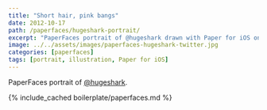 ```yaml
---
title: "Short hair, pink bangs"
date: 2012-10-17
path: /paperfaces/hugeshark-portrait/
excerpt: "PaperFaces portrait of @hugeshark drawn with Paper for iOS on an iPad."
image: ../../assets/images/paperfaces-hugeshark-twitter.jpg
categories: [paperfaces]
tags: [portrait, illustration, Paper for iOS]
---
```


PaperFaces portrait of [@hugeshark](https://twitter.com/hugeshark).

{% include_cached boilerplate/paperfaces.md %}
